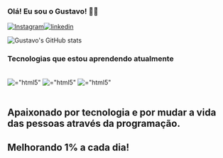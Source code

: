 
### Olá! Eu sou o Gustavo! 🙋‍♂️

[![Instagram](https://img.shields.io/badge/Instagram-E4405F?style=for-the-badge&logo=instagram&logoColor=white)](https://www.instagram.com/gustavohoracio.dev/)[![linkedin](https://img.shields.io/badge/LinkedIn-0077B5?style=for-the-badge&logo=linkedin&logoColor=white)](https://www.linkedin.com/in/gustavo-horacio-2816b8206/)

![Gustavo's GitHub stats](https://github-readme-stats.vercel.app/api?username=GustavoHoracio&show_icons=true&theme=tokyonight)

### Tecnologias que estou aprendendo atualmente
<div style="display: inline_block"><br/>
    <img align="center" alt=="html5" src="https://img.shields.io/badge/JavaScript-F7DF1E?style=for-the-badge&logo=javascript&logoColor=black"
     />  <img align="center" alt=="html5" src="https://img.shields.io/badge/HTML-239120?style=for-the-badge&logo=html5&logoColor=white"
     />  <img align="center" alt=="html5" src="https://img.shields.io/badge/CSS-239120?&style=for-the-badge&logo=css3&logoColor=white"
     />
</div><br/>

## Apaixonado por tecnologia e por mudar a vida das pessoas através da programação.

## Melhorando 1% a cada dia!
